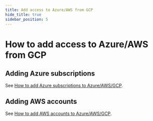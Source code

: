 ```yaml
---
title: Add access to Azure/AWS from GCP
hide_title: true
sidebar_position: 5
---
```


# How to add access to Azure/AWS from GCP

## Adding Azure subscriptions
See [How to add Azure subscriptions to Azure/AWS/GCP](/cado-response/deploy/cross/adding-azure).

## Adding AWS accounts
See [How to add AWS accounts to Azure/AWS/GCP](/cado-response/deploy/cross/adding-aws).